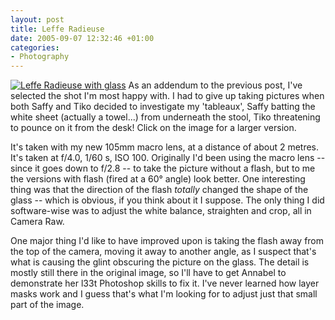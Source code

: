 ```yaml
---
layout: post
title: Leffe Radieuse
date: 2005-09-07 12:32:46 +01:00
categories:
- Photography
---
```

<p><a href="http://woss.name/wp-content/leffe_radieuse.jpg"><img src='http://woss.name/wp-content/thumb-leffe_radieuse.jpg' alt='Leffe Radieuse with glass'  class="alignright" /></a> As an addendum to the previous post, I've selected the shot I'm most happy with.  I had to give up taking pictures when both Saffy and Tiko decided to investigate my 'tableaux', Saffy batting the white sheet (actually a towel...) from underneath the stool, Tiko threatening to pounce on it from the desk!  Click on the image for a larger version.</p>

It's taken with my new 105mm macro lens, at a distance of about 2 metres.  It's taken at f/4.0, 1/60 s, ISO 100.  Originally I'd been using the macro lens -- since it goes down to f/2.8 -- to take the picture without a flash, but to me the versions with flash (fired at a 60&deg; angle) look better.  One interesting thing was that the direction of the flash <em>totally</em> changed the shape of the glass -- which is obvious, if you think about it I suppose.  The only thing I did software-wise was to adjust the white balance, straighten and crop, all in Camera Raw.

One major thing I'd like to have improved upon is taking the flash away from the top of the camera, moving it away to another angle, as I suspect that's what is causing the glint obscuring the picture on the glass.  The detail is mostly still there in the original image, so I'll have to get Annabel to demonstrate her l33t Photoshop skills to fix it.  I've never learned how layer masks work and I guess that's what I'm looking for to adjust just that small part of the image.
